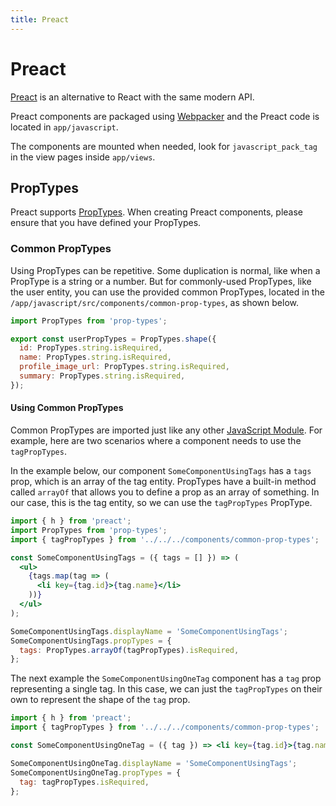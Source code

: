 ```yaml
---
title: Preact
---
```


# Preact

[Preact](https://preactjs.com/) is an alternative to React with the same modern
API.

Preact components are packaged using [Webpacker](/frontend/webpacker) and the
Preact code is located in `app/javascript`.

The components are mounted when needed, look for `javascript_pack_tag` in the
view pages inside `app/views`.

## PropTypes

Preact supports
[PropTypes](https://reactjs.org/docs/typechecking-with-proptypes.html). When
creating Preact components, please ensure that you have defined your PropTypes.

### Common PropTypes

Using PropTypes can be repetitive. Some duplication is normal, like when a
PropType is a string or a number. But for commonly-used PropTypes, like the user
entity, you can use the provided common PropTypes, located in the
`/app/javascript/src/components/common-prop-types`, as shown below.

```javascript
import PropTypes from 'prop-types';

export const userPropTypes = PropTypes.shape({
  id: PropTypes.string.isRequired,
  name: PropTypes.string.isRequired,
  profile_image_url: PropTypes.string.isRequired,
  summary: PropTypes.string.isRequired,
});
```

#### Using Common PropTypes

Common PropTypes are imported just like any other
[JavaScript Module](https://developer.mozilla.org/en-US/docs/Web/JavaScript/Guide/Modules).
For example, here are two scenarios where a component needs to use the
`tagPropTypes`.

In the example below, our component `SomeComponentUsingTags` has a `tags` prop,
which is an array of the tag entity. PropTypes have a built-in method called
`arrayOf` that allows you to define a prop as an array of something. In our
case, this is the tag entity, so we can use the `tagPropTypes` PropType.

```jsx
import { h } from 'preact';
import PropTypes from 'prop-types';
import { tagPropTypes } from '../../../components/common-prop-types';

const SomeComponentUsingTags = ({ tags = [] }) => (
  <ul>
    {tags.map(tag => (
      <li key={tag.id}>{tag.name}</li>
    ))}
  </ul>
);

SomeComponentUsingTags.displayName = 'SomeComponentUsingTags';
SomeComponentUsingTags.propTypes = {
  tags: PropTypes.arrayOf(tagPropTypes).isRequired,
};
```

The next example the `SomeComponentUsingOneTag` component has a `tag` prop
representing a single tag. In this case, we can just the `tagPropTypes` on their
own to represent the shape of the `tag` prop.

```jsx
import { h } from 'preact';
import { tagPropTypes } from '../../../components/common-prop-types';

const SomeComponentUsingOneTag = ({ tag }) => <li key={tag.id}>{tag.name}</li>;

SomeComponentUsingOneTag.displayName = 'SomeComponentUsingTags';
SomeComponentUsingOneTag.propTypes = {
  tag: tagPropTypes.isRequired,
};
```
